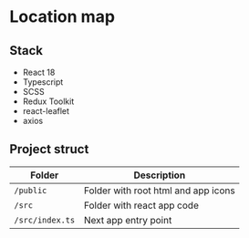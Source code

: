 # Location map

## Stack

- React 18
- Typescript
- SCSS
- Redux Toolkit
- react-leaflet 
- axios

## Project struct

| Folder          | Description                         |
|-----------------|-------------------------------------|
| `/public`       | Folder with root html and app icons |
| `/src`          | Folder with react app code          |
| `/src/index.ts` | Next app entry point                | 
